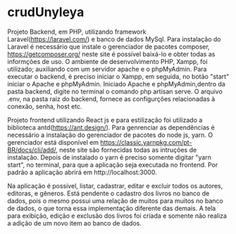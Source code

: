 # crudUnyleya
Projeto Backend, em PHP, utilizando framework Laravel(https://laravel.com/) e banco de dados MySql. 
Para instalação do Laravel é necessário que instale o gerenciador de pacotes composer, https://getcomposer.org/ neste site é possível baixá-lo e obter todas as informções de uso.
O ambiente de desenvolvimento PHP, Xampp, foi utilizado; auxiliando com um servidor apache e o phpMyAdmin.
Para executar o backend, é preciso iniciar o Xampp, em seguida, no botão "start" iniciar o Apache e phpMyAdmin.
Iniciado Apache e phpMyAdmin,dentro da pasta backend, digite no terminal o comando php artisan serve.
O arquivo .env, na pasta raiz do backend, fornece as configurções relacionadas à conexão, senha, host etc.

Projeto frontend utilizando React js e para estilização foi utilizado a biblioteca antd(https://ant.design/).
Para genrenciar as dependências é necessário a instalação do gerenciador de pacotes do node js, yarn. 
O gerenciador está disponível em https://classic.yarnpkg.com/pt-BR/docs/cli/add/, neste site são fornecidas todas as intruções de instalação. 
Depois de instalado o yarn é preciso somente digitar "yarn start", no terminal, para que a aplicação seja executada no frontend.
Por padrão a aplicação abrirá em http://localhost:3000.

Na aplicação é possível, listar, cadastrar, editar e excluir todos os autores, editoras, e gêneros. Está pendente o cadastro dos livros no banco de dados, pois o mesmo possui uma relação de muitos para muitos no banco de dados, o que torna essa implementação diferente das demais.
A tela para exibição, edição e exclusão dos livros foi criada e somente não realiza a adição de um novo item ao banco de dados.
